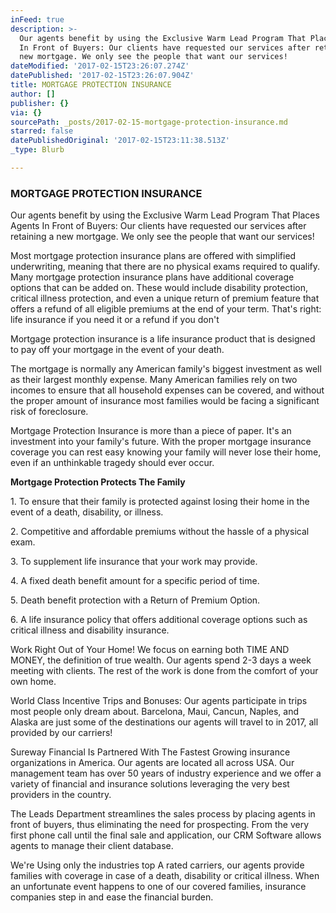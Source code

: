 ```yaml
---
inFeed: true
description: >-
  Our agents benefit by using the Exclusive Warm Lead Program That Places Agents
  In Front of Buyers: Our clients have requested our services after retaining a
  new mortgage. We only see the people that want our services!
dateModified: '2017-02-15T23:26:07.274Z'
datePublished: '2017-02-15T23:26:07.904Z'
title: MORTGAGE PROTECTION INSURANCE
author: []
publisher: {}
via: {}
sourcePath: _posts/2017-02-15-mortgage-protection-insurance.md
starred: false
datePublishedOriginal: '2017-02-15T23:11:38.513Z'
_type: Blurb

---
```

### **MORTGAGE PROTECTION INSURANCE**

Our agents benefit by using the Exclusive Warm Lead Program That Places Agents In Front of Buyers: Our clients have requested our services after retaining a new mortgage. We only see the people that want our services!

Most mortgage protection insurance plans are offered with simplified underwriting, meaning that there are no physical exams required to qualify. Many mortgage protection insurance plans have additional coverage options that can be added on. These would include disability protection, critical illness protection, and even a unique return of premium feature that offers a refund of all eligible premiums at the end of your term. That's right: life insurance if you need it or a refund if you don't

Mortgage protection insurance is a life insurance product that is designed to pay off your mortgage in the event of your death.

The mortgage is normally any American family's biggest investment as well as their largest monthly expense. Many American families rely on two incomes to ensure that all household expenses can be covered, and without the proper amount of insurance most families would be facing a significant risk of foreclosure.

Mortgage Protection Insurance is more than a piece of paper. It's an investment into your family's future. With the proper mortgage insurance coverage you can rest easy knowing your family will never lose their home, even if an unthinkable tragedy should ever occur.

**Mortgage Protection Protects The Family**

1\. To ensure that their family is protected against losing their home in the event of a death, disability, or illness.

2\. Competitive and affordable premiums without the hassle of a physical exam.

3\. To supplement life insurance that your work may provide.

4\. A fixed death benefit amount for a specific period of time.

5\. Death benefit protection with a Return of Premium Option.

6\. A life insurance policy that offers additional coverage options such as critical illness and disability insurance.

Work Right Out of Your Home! We focus on earning both TIME AND MONEY, the definition of true wealth. Our agents spend 2-3 days a week meeting with clients. The rest of the work is done from the comfort of your own home.

World Class Incentive Trips and Bonuses: Our agents participate in trips most people only dream about. Barcelona, Maui, Cancun, Naples, and Alaska are just some of the destinations our agents will travel to in 2017, all provided by our carriers!

Sureway Financial Is Partnered With The Fastest Growing insurance organizations in America. Our agents are located all across USA. Our management team has over 50 years of industry experience and we offer a variety of financial and insurance solutions leveraging the very best providers in the country.

The Leads Department streamlines the sales process by placing agents in front of buyers, thus eliminating the need for prospecting. From the very first phone call until the final sale and application, our CRM Software allows agents to manage their client database.

We're Using only the industries top A rated carriers, our agents provide families with coverage in case of a death, disability or critical illness. When an unfortunate event happens to one of our covered families, insurance companies step in and ease the financial burden.